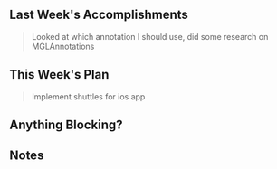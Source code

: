 ## Last Week's Accomplishments
> Looked at which annotation I should use, did some research on MGLAnnotations

## This Week's Plan
> Implement shuttles for ios app

## Anything Blocking?

## Notes
